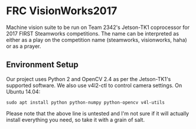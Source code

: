 # FRC VisionWorks2017

Machine vision suite to be run on Team 2342's Jetson-TK1 coprocessor for 2017 FIRST Steamworks competitions. The name can be interpreted as either as a play on the competition name (steamworks, visionworks, haha) or as a prayer.

## Environment Setup

Our project uses Python 2 and OpenCV 2.4 as per the Jetson-TK1's supported software. We also use v4l2-ctl to control camera settings. On Ubuntu 14.04:

    sudo apt install python python-numpy python-opencv v4l-utils
  
Please note that the above line is untested and I'm not sure if it will actually install everything you need, so take it with a grain of salt.
